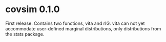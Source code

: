 # covsim 0.1.0

First release. Contains two functions, vita and rIG. vita can not yet accommodate user-defined marginal distributions, only distributions from the stats package.
